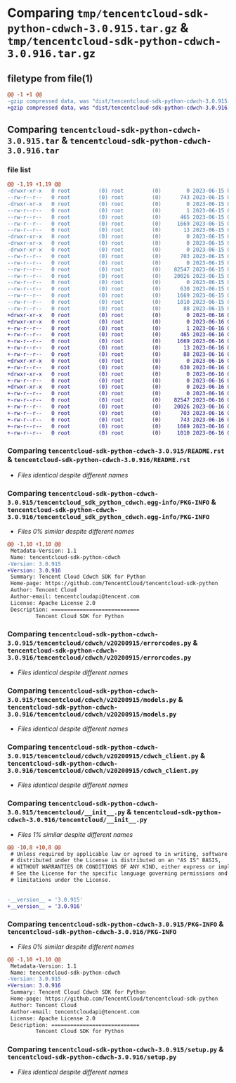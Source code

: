 # Comparing `tmp/tencentcloud-sdk-python-cdwch-3.0.915.tar.gz` & `tmp/tencentcloud-sdk-python-cdwch-3.0.916.tar.gz`

## filetype from file(1)

```diff
@@ -1 +1 @@
-gzip compressed data, was "dist/tencentcloud-sdk-python-cdwch-3.0.915.tar", last modified: Thu Jun 15 00:20:31 2023, max compression
+gzip compressed data, was "dist/tencentcloud-sdk-python-cdwch-3.0.916.tar", last modified: Fri Jun 16 00:29:23 2023, max compression
```

## Comparing `tencentcloud-sdk-python-cdwch-3.0.915.tar` & `tencentcloud-sdk-python-cdwch-3.0.916.tar`

### file list

```diff
@@ -1,19 +1,19 @@
-drwxr-xr-x   0 root         (0) root         (0)        0 2023-06-15 00:20:31.000000 tencentcloud-sdk-python-cdwch-3.0.915/
--rw-r--r--   0 root         (0) root         (0)      743 2023-06-15 00:20:30.000000 tencentcloud-sdk-python-cdwch-3.0.915/README.rst
-drwxr-xr-x   0 root         (0) root         (0)        0 2023-06-15 00:20:31.000000 tencentcloud-sdk-python-cdwch-3.0.915/tencentcloud_sdk_python_cdwch.egg-info/
--rw-r--r--   0 root         (0) root         (0)        1 2023-06-15 00:20:31.000000 tencentcloud-sdk-python-cdwch-3.0.915/tencentcloud_sdk_python_cdwch.egg-info/dependency_links.txt
--rw-r--r--   0 root         (0) root         (0)      465 2023-06-15 00:20:31.000000 tencentcloud-sdk-python-cdwch-3.0.915/tencentcloud_sdk_python_cdwch.egg-info/SOURCES.txt
--rw-r--r--   0 root         (0) root         (0)     1669 2023-06-15 00:20:31.000000 tencentcloud-sdk-python-cdwch-3.0.915/tencentcloud_sdk_python_cdwch.egg-info/PKG-INFO
--rw-r--r--   0 root         (0) root         (0)       13 2023-06-15 00:20:31.000000 tencentcloud-sdk-python-cdwch-3.0.915/tencentcloud_sdk_python_cdwch.egg-info/top_level.txt
-drwxr-xr-x   0 root         (0) root         (0)        0 2023-06-15 00:20:31.000000 tencentcloud-sdk-python-cdwch-3.0.915/tencentcloud/
-drwxr-xr-x   0 root         (0) root         (0)        0 2023-06-15 00:20:31.000000 tencentcloud-sdk-python-cdwch-3.0.915/tencentcloud/cdwch/
-drwxr-xr-x   0 root         (0) root         (0)        0 2023-06-15 00:20:31.000000 tencentcloud-sdk-python-cdwch-3.0.915/tencentcloud/cdwch/v20200915/
--rw-r--r--   0 root         (0) root         (0)      703 2023-06-15 00:20:30.000000 tencentcloud-sdk-python-cdwch-3.0.915/tencentcloud/cdwch/v20200915/errorcodes.py
--rw-r--r--   0 root         (0) root         (0)        0 2023-06-15 00:20:30.000000 tencentcloud-sdk-python-cdwch-3.0.915/tencentcloud/cdwch/v20200915/__init__.py
--rw-r--r--   0 root         (0) root         (0)    82547 2023-06-15 00:20:30.000000 tencentcloud-sdk-python-cdwch-3.0.915/tencentcloud/cdwch/v20200915/models.py
--rw-r--r--   0 root         (0) root         (0)    20026 2023-06-15 00:20:30.000000 tencentcloud-sdk-python-cdwch-3.0.915/tencentcloud/cdwch/v20200915/cdwch_client.py
--rw-r--r--   0 root         (0) root         (0)        0 2023-06-15 00:20:30.000000 tencentcloud-sdk-python-cdwch-3.0.915/tencentcloud/cdwch/__init__.py
--rw-r--r--   0 root         (0) root         (0)      630 2023-06-15 00:20:30.000000 tencentcloud-sdk-python-cdwch-3.0.915/tencentcloud/__init__.py
--rw-r--r--   0 root         (0) root         (0)     1669 2023-06-15 00:20:31.000000 tencentcloud-sdk-python-cdwch-3.0.915/PKG-INFO
--rw-r--r--   0 root         (0) root         (0)     1010 2023-06-15 00:20:30.000000 tencentcloud-sdk-python-cdwch-3.0.915/setup.py
--rw-r--r--   0 root         (0) root         (0)       88 2023-06-15 00:20:31.000000 tencentcloud-sdk-python-cdwch-3.0.915/setup.cfg
+drwxr-xr-x   0 root         (0) root         (0)        0 2023-06-16 00:29:23.000000 tencentcloud-sdk-python-cdwch-3.0.916/
+drwxr-xr-x   0 root         (0) root         (0)        0 2023-06-16 00:29:23.000000 tencentcloud-sdk-python-cdwch-3.0.916/tencentcloud_sdk_python_cdwch.egg-info/
+-rw-r--r--   0 root         (0) root         (0)        1 2023-06-16 00:29:23.000000 tencentcloud-sdk-python-cdwch-3.0.916/tencentcloud_sdk_python_cdwch.egg-info/dependency_links.txt
+-rw-r--r--   0 root         (0) root         (0)      465 2023-06-16 00:29:23.000000 tencentcloud-sdk-python-cdwch-3.0.916/tencentcloud_sdk_python_cdwch.egg-info/SOURCES.txt
+-rw-r--r--   0 root         (0) root         (0)     1669 2023-06-16 00:29:23.000000 tencentcloud-sdk-python-cdwch-3.0.916/tencentcloud_sdk_python_cdwch.egg-info/PKG-INFO
+-rw-r--r--   0 root         (0) root         (0)       13 2023-06-16 00:29:23.000000 tencentcloud-sdk-python-cdwch-3.0.916/tencentcloud_sdk_python_cdwch.egg-info/top_level.txt
+-rw-r--r--   0 root         (0) root         (0)       88 2023-06-16 00:29:23.000000 tencentcloud-sdk-python-cdwch-3.0.916/setup.cfg
+drwxr-xr-x   0 root         (0) root         (0)        0 2023-06-16 00:29:23.000000 tencentcloud-sdk-python-cdwch-3.0.916/tencentcloud/
+-rw-r--r--   0 root         (0) root         (0)      630 2023-06-16 00:29:23.000000 tencentcloud-sdk-python-cdwch-3.0.916/tencentcloud/__init__.py
+drwxr-xr-x   0 root         (0) root         (0)        0 2023-06-16 00:29:23.000000 tencentcloud-sdk-python-cdwch-3.0.916/tencentcloud/cdwch/
+-rw-r--r--   0 root         (0) root         (0)        0 2023-06-16 00:29:23.000000 tencentcloud-sdk-python-cdwch-3.0.916/tencentcloud/cdwch/__init__.py
+drwxr-xr-x   0 root         (0) root         (0)        0 2023-06-16 00:29:23.000000 tencentcloud-sdk-python-cdwch-3.0.916/tencentcloud/cdwch/v20200915/
+-rw-r--r--   0 root         (0) root         (0)        0 2023-06-16 00:29:23.000000 tencentcloud-sdk-python-cdwch-3.0.916/tencentcloud/cdwch/v20200915/__init__.py
+-rw-r--r--   0 root         (0) root         (0)    82547 2023-06-16 00:29:23.000000 tencentcloud-sdk-python-cdwch-3.0.916/tencentcloud/cdwch/v20200915/models.py
+-rw-r--r--   0 root         (0) root         (0)    20026 2023-06-16 00:29:23.000000 tencentcloud-sdk-python-cdwch-3.0.916/tencentcloud/cdwch/v20200915/cdwch_client.py
+-rw-r--r--   0 root         (0) root         (0)      703 2023-06-16 00:29:23.000000 tencentcloud-sdk-python-cdwch-3.0.916/tencentcloud/cdwch/v20200915/errorcodes.py
+-rw-r--r--   0 root         (0) root         (0)      743 2023-06-16 00:29:23.000000 tencentcloud-sdk-python-cdwch-3.0.916/README.rst
+-rw-r--r--   0 root         (0) root         (0)     1669 2023-06-16 00:29:23.000000 tencentcloud-sdk-python-cdwch-3.0.916/PKG-INFO
+-rw-r--r--   0 root         (0) root         (0)     1010 2023-06-16 00:29:23.000000 tencentcloud-sdk-python-cdwch-3.0.916/setup.py
```

### Comparing `tencentcloud-sdk-python-cdwch-3.0.915/README.rst` & `tencentcloud-sdk-python-cdwch-3.0.916/README.rst`

 * *Files identical despite different names*

### Comparing `tencentcloud-sdk-python-cdwch-3.0.915/tencentcloud_sdk_python_cdwch.egg-info/PKG-INFO` & `tencentcloud-sdk-python-cdwch-3.0.916/tencentcloud_sdk_python_cdwch.egg-info/PKG-INFO`

 * *Files 0% similar despite different names*

```diff
@@ -1,10 +1,10 @@
 Metadata-Version: 1.1
 Name: tencentcloud-sdk-python-cdwch
-Version: 3.0.915
+Version: 3.0.916
 Summary: Tencent Cloud Cdwch SDK for Python
 Home-page: https://github.com/TencentCloud/tencentcloud-sdk-python
 Author: Tencent Cloud
 Author-email: tencentcloudapi@tencent.com
 License: Apache License 2.0
 Description: ============================
         Tencent Cloud SDK for Python
```

### Comparing `tencentcloud-sdk-python-cdwch-3.0.915/tencentcloud/cdwch/v20200915/errorcodes.py` & `tencentcloud-sdk-python-cdwch-3.0.916/tencentcloud/cdwch/v20200915/errorcodes.py`

 * *Files identical despite different names*

### Comparing `tencentcloud-sdk-python-cdwch-3.0.915/tencentcloud/cdwch/v20200915/models.py` & `tencentcloud-sdk-python-cdwch-3.0.916/tencentcloud/cdwch/v20200915/models.py`

 * *Files identical despite different names*

### Comparing `tencentcloud-sdk-python-cdwch-3.0.915/tencentcloud/cdwch/v20200915/cdwch_client.py` & `tencentcloud-sdk-python-cdwch-3.0.916/tencentcloud/cdwch/v20200915/cdwch_client.py`

 * *Files identical despite different names*

### Comparing `tencentcloud-sdk-python-cdwch-3.0.915/tencentcloud/__init__.py` & `tencentcloud-sdk-python-cdwch-3.0.916/tencentcloud/__init__.py`

 * *Files 1% similar despite different names*

```diff
@@ -10,8 +10,8 @@
 # Unless required by applicable law or agreed to in writing, software
 # distributed under the License is distributed on an "AS IS" BASIS,
 # WITHOUT WARRANTIES OR CONDITIONS OF ANY KIND, either express or implied.
 # See the License for the specific language governing permissions and
 # limitations under the License.
 
 
-__version__ = '3.0.915'
+__version__ = '3.0.916'
```

### Comparing `tencentcloud-sdk-python-cdwch-3.0.915/PKG-INFO` & `tencentcloud-sdk-python-cdwch-3.0.916/PKG-INFO`

 * *Files 0% similar despite different names*

```diff
@@ -1,10 +1,10 @@
 Metadata-Version: 1.1
 Name: tencentcloud-sdk-python-cdwch
-Version: 3.0.915
+Version: 3.0.916
 Summary: Tencent Cloud Cdwch SDK for Python
 Home-page: https://github.com/TencentCloud/tencentcloud-sdk-python
 Author: Tencent Cloud
 Author-email: tencentcloudapi@tencent.com
 License: Apache License 2.0
 Description: ============================
         Tencent Cloud SDK for Python
```

### Comparing `tencentcloud-sdk-python-cdwch-3.0.915/setup.py` & `tencentcloud-sdk-python-cdwch-3.0.916/setup.py`

 * *Files identical despite different names*

